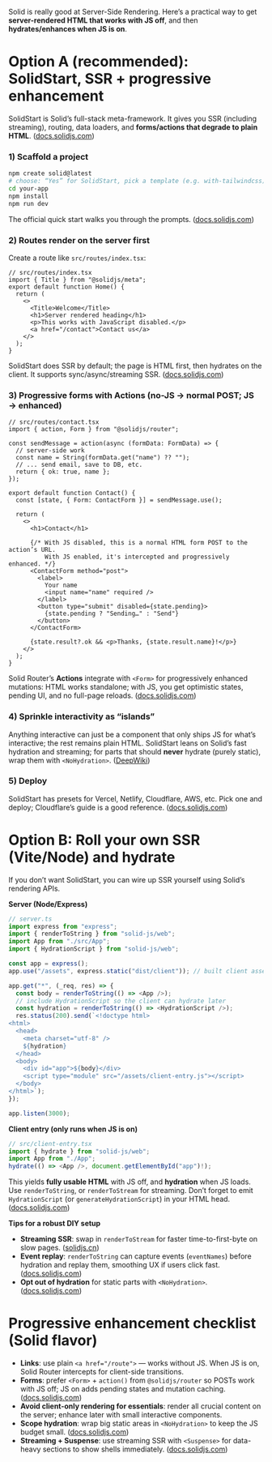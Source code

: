 Solid is really good at Server-Side Rendering. Here’s a practical way to get **server-rendered HTML that works with JS off**, and then **hydrates/enhances when JS is on**.

# Option A (recommended): SolidStart, SSR + progressive enhancement

SolidStart is Solid’s full-stack meta-framework. It gives you SSR (including streaming), routing, data loaders, and **forms/actions that degrade to plain HTML**. ([docs.solidjs.com][1])

### 1) Scaffold a project

```bash
npm create solid@latest
# choose: “Yes” for SolidStart, pick a template (e.g. with-tailwindcss), TS optional
cd your-app
npm install
npm run dev
```

The official quick start walks you through the prompts. ([docs.solidjs.com][2])

### 2) Routes render on the server first

Create a route like `src/routes/index.tsx`:

```tsx
// src/routes/index.tsx
import { Title } from "@solidjs/meta";
export default function Home() {
  return (
    <>
      <Title>Welcome</Title>
      <h1>Server rendered heading</h1>
      <p>This works with JavaScript disabled.</p>
      <a href="/contact">Contact us</a>
    </>
  );
}
```

SolidStart does SSR by default; the page is HTML first, then hydrates on the client. It supports sync/async/streaming SSR. ([docs.solidjs.com][1])

### 3) Progressive forms with Actions (no-JS → normal POST; JS → enhanced)

```tsx
// src/routes/contact.tsx
import { action, Form } from "@solidjs/router";

const sendMessage = action(async (formData: FormData) => {
  // server-side work
  const name = String(formData.get("name") ?? "");
  // ... send email, save to DB, etc.
  return { ok: true, name };
});

export default function Contact() {
  const [state, { Form: ContactForm }] = sendMessage.use();

  return (
    <>
      <h1>Contact</h1>

      {/* With JS disabled, this is a normal HTML form POST to the action’s URL.
          With JS enabled, it's intercepted and progressively enhanced. */}
      <ContactForm method="post">
        <label>
          Your name
          <input name="name" required />
        </label>
        <button type="submit" disabled={state.pending}>
          {state.pending ? "Sending…" : "Send"}
        </button>
      </ContactForm>

      {state.result?.ok && <p>Thanks, {state.result.name}!</p>}
    </>
  );
}
```

Solid Router’s **Actions** integrate with `<Form>` for progressively enhanced mutations: HTML works standalone; with JS, you get optimistic states, pending UI, and no full-page reloads. ([docs.solidjs.com][3])

### 4) Sprinkle interactivity as “islands”

Anything interactive can just be a component that only ships JS for what’s interactive; the rest remains plain HTML. SolidStart leans on Solid’s fast hydration and streaming; for parts that should **never** hydrate (purely static), wrap them with `<NoHydration>`. ([DeepWiki][4])

### 5) Deploy

SolidStart has presets for Vercel, Netlify, Cloudflare, AWS, etc. Pick one and deploy; Cloudflare’s guide is a good reference. ([docs.solidjs.com][1])

# Option B: Roll your own SSR (Vite/Node) and hydrate

If you don’t want SolidStart, you can wire up SSR yourself using Solid’s rendering APIs.

**Server (Node/Express)**

```ts
// server.ts
import express from "express";
import { renderToString } from "solid-js/web";
import App from "./src/App";
import { HydrationScript } from "solid-js/web";

const app = express();
app.use("/assets", express.static("dist/client")); // built client assets

app.get("*", (_req, res) => {
  const body = renderToString(() => <App />);
  // include HydrationScript so the client can hydrate later
  const hydration = renderToString(() => <HydrationScript />);
  res.status(200).send(`<!doctype html>
<html>
  <head>
    <meta charset="utf-8" />
    ${hydration}
  </head>
  <body>
    <div id="app">${body}</div>
    <script type="module" src="/assets/client-entry.js"></script>
  </body>
</html>`);
});

app.listen(3000);
```

**Client entry (only runs when JS is on)**

```ts
// src/client-entry.tsx
import { hydrate } from "solid-js/web";
import App from "./App";
hydrate(() => <App />, document.getElementById("app")!);
```

This yields **fully usable HTML** with JS off, and **hydration** when JS loads. Use `renderToString`, or `renderToStream` for streaming. Don’t forget to emit `HydrationScript` (or `generateHydrationScript`) in your HTML head. ([docs.solidjs.com][5])

**Tips for a robust DIY setup**

* **Streaming SSR**: swap in `renderToStream` for faster time-to-first-byte on slow pages. ([solidjs.cn][6])
* **Event replay**: `renderToString` can capture events (`eventNames`) before hydration and replay them, smoothing UX if users click fast. ([docs.solidjs.com][5])
* **Opt out of hydration** for static parts with `<NoHydration>`. ([docs.solidjs.com][7])

# Progressive enhancement checklist (Solid flavor)

* **Links**: use plain `<a href="/route">` — works without JS. When JS is on, Solid Router intercepts for client-side transitions.
* **Forms**: prefer `<Form>` + `action()` from `@solidjs/router` so POSTs work with JS off; JS on adds pending states and mutation caching. ([docs.solidjs.com][3])
* **Avoid client-only rendering for essentials**: render all crucial content on the server; enhance later with small interactive components.
* **Scope hydration**: wrap big static areas in `<NoHydration>` to keep the JS budget small. ([docs.solidjs.com][7])
* **Streaming + Suspense**: use streaming SSR with `<Suspense>` for data-heavy sections to show shells immediately. ([docs.solidjs.com][1])

[1]: https://docs.solidjs.com/solid-start?utm_source=chatgpt.com "SolidStart Docs"
[2]: https://docs.solidjs.com/quick-start?utm_source=chatgpt.com "Quick start - Solid Docs"
[3]: https://docs.solidjs.com/solid-router/concepts/actions?utm_source=chatgpt.com "Actions - Solid Router Docs"
[4]: https://deepwiki.com/solidjs/solid-start/2.2-rendering-modes?utm_source=chatgpt.com "Rendering Modes | solidjs/solid-start | DeepWiki"
[5]: https://docs.solidjs.com/reference/rendering/render-to-string?utm_source=chatgpt.com "renderToString - Solid Docs"
[6]: https://www.solidjs.cn/guides/server?utm_source=chatgpt.com "SolidJS"
[7]: https://docs.solidjs.com/reference/components/no-hydration?utm_source=chatgpt.com "<NoHydration> - Solid Docs - docs.solidjs.com"
